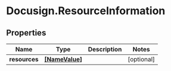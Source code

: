 # Docusign.ResourceInformation

## Properties
Name | Type | Description | Notes
------------ | ------------- | ------------- | -------------
**resources** | [**[NameValue]**](NameValue.md) |  | [optional] 


